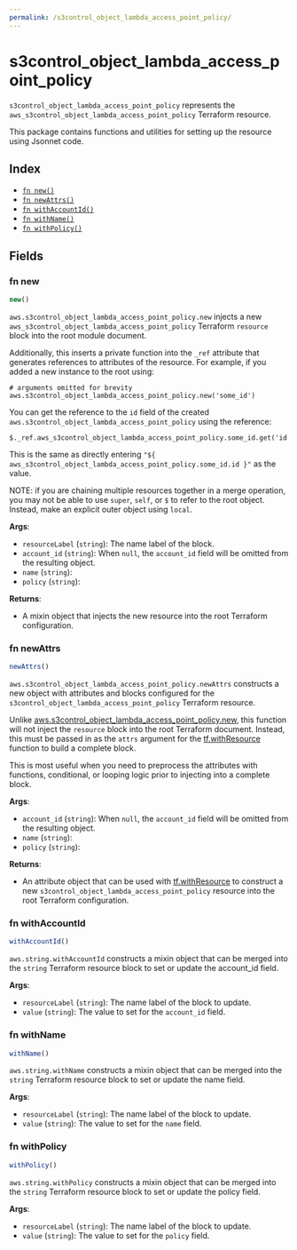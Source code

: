```yaml
---
permalink: /s3control_object_lambda_access_point_policy/
---
```


# s3control_object_lambda_access_point_policy

`s3control_object_lambda_access_point_policy` represents the `aws_s3control_object_lambda_access_point_policy` Terraform resource.



This package contains functions and utilities for setting up the resource using Jsonnet code.


## Index

* [`fn new()`](#fn-new)
* [`fn newAttrs()`](#fn-newattrs)
* [`fn withAccountId()`](#fn-withaccountid)
* [`fn withName()`](#fn-withname)
* [`fn withPolicy()`](#fn-withpolicy)

## Fields

### fn new

```ts
new()
```


`aws.s3control_object_lambda_access_point_policy.new` injects a new `aws_s3control_object_lambda_access_point_policy` Terraform `resource`
block into the root module document.

Additionally, this inserts a private function into the `_ref` attribute that generates references to attributes of the
resource. For example, if you added a new instance to the root using:

    # arguments omitted for brevity
    aws.s3control_object_lambda_access_point_policy.new('some_id')

You can get the reference to the `id` field of the created `aws.s3control_object_lambda_access_point_policy` using the reference:

    $._ref.aws_s3control_object_lambda_access_point_policy.some_id.get('id')

This is the same as directly entering `"${ aws_s3control_object_lambda_access_point_policy.some_id.id }"` as the value.

NOTE: if you are chaining multiple resources together in a merge operation, you may not be able to use `super`, `self`,
or `$` to refer to the root object. Instead, make an explicit outer object using `local`.

**Args**:
  - `resourceLabel` (`string`): The name label of the block.
  - `account_id` (`string`):  When `null`, the `account_id` field will be omitted from the resulting object.
  - `name` (`string`): 
  - `policy` (`string`): 

**Returns**:
- A mixin object that injects the new resource into the root Terraform configuration.


### fn newAttrs

```ts
newAttrs()
```


`aws.s3control_object_lambda_access_point_policy.newAttrs` constructs a new object with attributes and blocks configured for the `s3control_object_lambda_access_point_policy`
Terraform resource.

Unlike [aws.s3control_object_lambda_access_point_policy.new](#fn-new), this function will not inject the `resource`
block into the root Terraform document. Instead, this must be passed in as the `attrs` argument for the
[tf.withResource](https://github.com/tf-libsonnet/core/tree/main/docs#fn-withresource) function to build a complete block.

This is most useful when you need to preprocess the attributes with functions, conditional, or looping logic prior to
injecting into a complete block.

**Args**:
  - `account_id` (`string`):  When `null`, the `account_id` field will be omitted from the resulting object.
  - `name` (`string`): 
  - `policy` (`string`): 

**Returns**:
  - An attribute object that can be used with [tf.withResource](https://github.com/tf-libsonnet/core/tree/main/docs#fn-withresource) to construct a new `s3control_object_lambda_access_point_policy` resource into the root Terraform configuration.


### fn withAccountId

```ts
withAccountId()
```

`aws.string.withAccountId` constructs a mixin object that can be merged into the `string`
Terraform resource block to set or update the account_id field.



**Args**:
  - `resourceLabel` (`string`): The name label of the block to update.
  - `value` (`string`): The value to set for the `account_id` field.


### fn withName

```ts
withName()
```

`aws.string.withName` constructs a mixin object that can be merged into the `string`
Terraform resource block to set or update the name field.



**Args**:
  - `resourceLabel` (`string`): The name label of the block to update.
  - `value` (`string`): The value to set for the `name` field.


### fn withPolicy

```ts
withPolicy()
```

`aws.string.withPolicy` constructs a mixin object that can be merged into the `string`
Terraform resource block to set or update the policy field.



**Args**:
  - `resourceLabel` (`string`): The name label of the block to update.
  - `value` (`string`): The value to set for the `policy` field.
